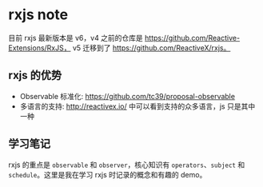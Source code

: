 # rxjs note

目前 rxjs 最新版本是 v6，v4 之前的仓库是 https://github.com/Reactive-Extensions/RxJS， v5 迁移到了 https://github.com/ReactiveX/rxjs。

## rxjs 的优势

* Observable 标准化: https://github.com/tc39/proposal-observable
* 多语言的支持: http://reactivex.io/ 中可以看到支持的众多语言，js 只是其中一种

## 学习笔记

rxjs 的重点是 `observable` 和 `observer`，核心知识有 `operators`、`subject` 和 `schedule`。这里是我在学习 rxjs 时记录的概念和有趣的 demo。